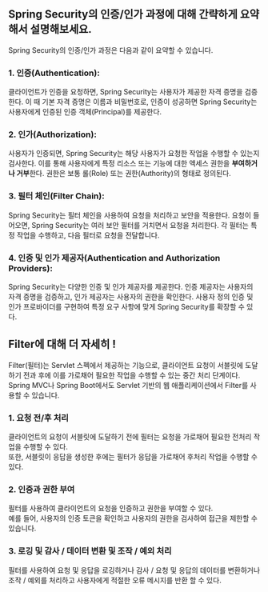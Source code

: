 ## Spring Security의 인증/인가 과정에 대해 간략하게 요약해서 설명해보세요.

Spring Security의 인증/인가 과정은 다음과 같이 요약할 수 있습니다.

### 1. 인증(Authentication):

클라이언트가 인증을 요청하면, Spring Security는 사용자가 제공한 자격 증명을 검증한다.
이 때 기본 자격 증명은 이름과 비밀번호로, 인증이 성공하면 Spring Security는 사용자에게 인증된 인증 객체(Principal)를 제공한다.

### 2. 인가(Authorization):

사용자가 인증되면, Spring Security는 해당 사용자가 요청한 작업을 수행할 수 있는지 검사한다.
이를 통해 사용자에게 특정 리소스 또는 기능에 대한 액세스 권한을 **부여하거나 거부**한다.
권한은 보통 롤(Role) 또는 권한(Authority)의 형태로 정의된다.

### 3. 필터 체인(Filter Chain):

Spring Security는 필터 체인을 사용하여 요청을 처리하고 보안을 적용한다.
요청이 들어오면, Spring Security는 여러 보안 필터를 거치면서 요청을 처리한다.
각 필터는 특정 작업을 수행하고, 다음 필터로 요청을 전달합니다.

### 4. 인증 및 인가 제공자(Authentication and Authorization Providers):

Spring Security는 다양한 인증 및 인가 제공자를 제공한다.
인증 제공자는 사용자의 자격 증명을 검증하고, 인가 제공자는 사용자의 권한을 확인한다.
사용자 정의 인증 및 인가 프로바이더를 구현하여 특정 요구 사항에 맞게 Spring Security를 확장할 수 있다.

## Filter에 대해 더 자세히 !
Filter(필터)는 Servlet 스펙에서 제공하는 기능으로, 클라이언트 요청이 서블릿에 도달하기 전과 후에 이를 가로채어 필요한 작업을 수행할 수 있는 중간 처리 단계이다.   
Spring MVC나 Spring Boot에서도 Servlet 기반의 웹 애플리케이션에서 Filter를 사용할 수 있습니다.

### 1. 요청 전/후 처리
클라이언트의 요청이 서블릿에 도달하기 전에 필터는 요청을 가로채어 필요한 전처리 작업을 수행할 수 있다.    
또한, 서블릿이 응답을 생성한 후에는 필터가 응답을 가로채어 후처리 작업을 수행할 수 있다.

### 2. 인증과 권한 부여
필터를 사용하여 클라이언트의 요청을 인증하고 권한을 부여할 수 있다.    
예를 들어, 사용자의 인증 토큰을 확인하고 사용자의 권한을 검사하여 접근을 제한할 수 있습니다.

### 3. 로깅 및 감사 / 데이터 변환 및 조작 / 예외 처리
필터를 사용하여 요청 및 응답을 로깅하거나 감사 / 요청 및 응답의 데이터를 변환하거나 조작 / 예외를 처리하고 사용자에게 적절한 오류 메시지를 반환 할 수 있다.


